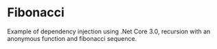 # Fibonacci
Example of dependency injection using .Net Core 3.0, recursion with an anonymous function and fibonacci sequence.
